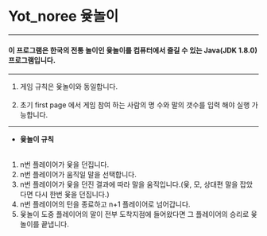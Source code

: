 # Yot_noree 윷놀이
***
#### 이 프로그램은 한국의 전통 놀이인 윷놀이를 컴퓨터에서 즐길 수 있는 Java(JDK 1.8.0) 프로그램입니다.
***
1. 게임 규칙은 윷놀이와 동일합니다.  <br><br>
2. 초기 first page 에서 게임 참여 하는 사람의 명 수와 말의 갯수를 입력 해야 실행 가능합니다.
***
- **윷놀이 규칙** <br><br>
1. n번 플레이어가 윷을 던집니다.<br>
2. n번 플레이어가 움직일 말을 선택합니다.<br>
3. n번 플레이어가 윷을 던진 결과에 따라 말을 움직입니다.(윷, 모, 상대편 말을 잡았다면 다시 한번 윷을 던집니다.) <br>
4. n번 플레이어의 턴을 종료하고 n+1 플레이어로 넘어갑니다.<br>
5. 윷놀이 도중 플레이어의 말이 전부 도착지점에 들어왔다면 그 플레이어의 승리로 윷놀이를 끝냅니다.<br>
